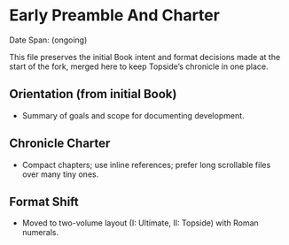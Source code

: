 # Early Preamble And Charter

Date Span: (ongoing)

This file preserves the initial Book intent and format decisions made at the start of the fork, merged here to keep Topside’s chronicle in one place.

## Orientation (from initial Book)
- Summary of goals and scope for documenting development.

## Chronicle Charter
- Compact chapters; use inline references; prefer long scrollable files over many tiny ones.

## Format Shift
- Moved to two-volume layout (I: Ultimate, II: Topside) with Roman numerals.
